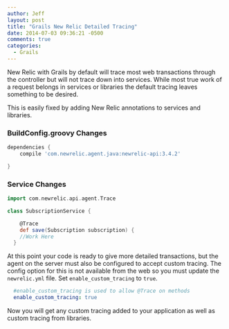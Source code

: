```yaml
---
author: Jeff
layout: post
title: "Grails New Relic Detailed Tracing"
date: 2014-07-03 09:36:21 -0500
comments: true
categories:
  - Grails
---
```

New Relic with Grails by default will trace most web transactions through the controller but will not trace down into services. While most true work of a request belongs in services or libraries the default tracing leaves something to be desired.

This is easily fixed by adding New Relic annotations to services and libraries.


### BuildConfig.groovy Changes
``` groovy
dependencies {
	compile 'com.newrelic.agent.java:newrelic-api:3.4.2'

}
```

### Service Changes
``` groovy
import com.newrelic.api.agent.Trace

class SubscriptionService {

	@Trace
	def save(Subscription subscription) {
    //Work Here
  }
```

At this point your code is ready to give more detailed transactions, but the agent on the server must also be configured to accept custom tracing. The config option for this is not available from the web so you must update the `newrelic.yml` file. Set `enable_custom_tracing` to `true`.

``` yaml
  #enable_custom_tracing is used to allow @Trace on methods
  enable_custom_tracing: true
```


Now you will get any custom tracing added to your application as well as custom tracing from libraries.
